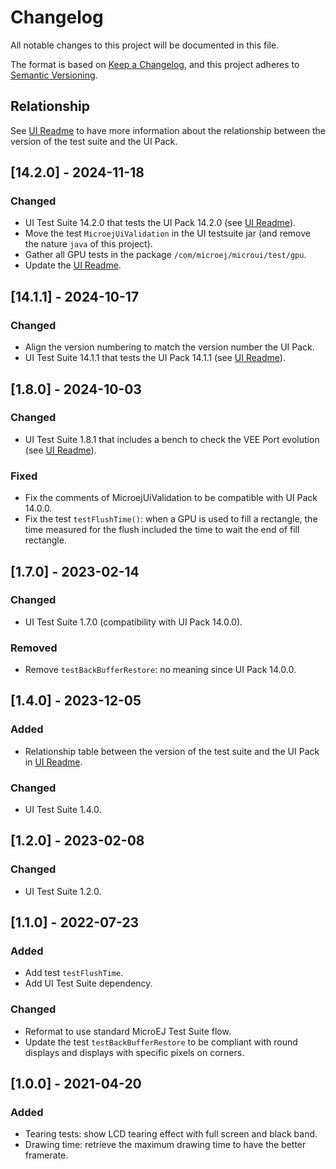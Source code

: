 # Changelog

All notable changes to this project will be documented in this file.

The format is based on [Keep a Changelog](https://keepachangelog.com/en/1.0.0/),
and this project adheres to [Semantic Versioning](https://semver.org/spec/v2.0.0.html).

## Relationship

See [UI Readme](../README.md) to have more information about the relationship between the version of the test suite and the UI Pack.

## [14.2.0] - 2024-11-18

### Changed

- UI Test Suite 14.2.0 that tests the UI Pack 14.2.0 (see [UI Readme](../README.md)).
- Move the test ``MicroejUiValidation`` in the UI testsuite jar (and remove the nature ``java`` of this project).
- Gather all GPU tests in the package ``/com/microej/microui/test/gpu``.
- Update the [UI Readme](../README.md).

## [14.1.1] - 2024-10-17

### Changed
 
- Align the version numbering to match the version number the UI Pack.
- UI Test Suite 14.1.1 that tests the UI Pack 14.1.1 (see [UI Readme](../README.md)).

## [1.8.0] - 2024-10-03

### Changed

- UI Test Suite 1.8.1 that includes  a bench to check the VEE Port evolution (see [UI Readme](../README.md)).

### Fixed

- Fix the comments of MicroejUiValidation to be compatible with UI Pack 14.0.0.
- Fix the test `testFlushTime()`: when a GPU is used to fill a rectangle, the time measured for the flush included the time to wait the end of fill rectangle.

## [1.7.0] - 2023-02-14

### Changed

- UI Test Suite 1.7.0 (compatibility with UI Pack 14.0.0).

### Removed

- Remove ``testBackBufferRestore``: no meaning since UI Pack 14.0.0.

## [1.4.0] - 2023-12-05

### Added

- Relationship table between the version of the test suite and the UI Pack in [UI Readme](../README.md).

### Changed

- UI Test Suite 1.4.0.

## [1.2.0] - 2023-02-08

### Changed

- UI Test Suite 1.2.0.

## [1.1.0] - 2022-07-23

### Added

- Add test `testFlushTime`.
- Add UI Test Suite dependency.

### Changed

- Reformat to use standard MicroEJ Test Suite flow.
- Update the test ``testBackBufferRestore`` to be compliant with round displays and displays with specific pixels on corners.

## [1.0.0] - 2021-04-20

### Added

-  Tearing tests: show LCD tearing effect with full screen and black band.
-  Drawing time: retrieve the maximum drawing time to have the better framerate.
